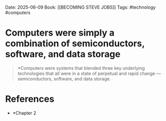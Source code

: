 Date: 2025-06-09
Book: [[BECOMING STEVE JOBS]]
Tags: #technology #computers

# Computers were simply a combination of semiconductors, software, and data storage

>*Computers were systems that blended three key underlying technologies that all were in a state of perpetual and rapid change — semiconductors, software, and data storage.

# References 
- *Chapter 2 